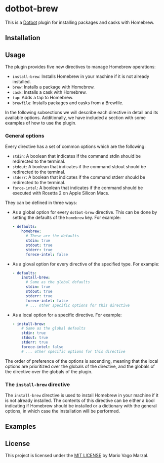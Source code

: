 # dotbot-brew


This is a [Dotbot][dotbot] plugin for installing packages and casks with
Homebrew.

## Installation

## Usage

The plugin provides five new directives to manage Homebrew operations:

- `install-brew`: Installs Homebrew in your machine if it is not already
  installed.
- `brew`: Installs a package with Homebrew.
- `cask`: Installs a cask with Homebrew.
- `tap`: Adds a tap to Homebrew.
- `brewfile`: Installs packages and casks from a Brewfile.

In the following subsections we will describe each directive in detail and
its available options. Additionally, we have included a section with some
examples of how to use the plugin.

### General options

Every directive has a set of common options which are the following:

- `stdin`: A boolean that indicates if the command stdin should be redirected
  to the terminal.
- `stdout`: A boolean that indicates if the command stdout should be
  redirected to the terminal.
- `stderr`: A boolean that indicates if the command stderr should be
  redirected to the terminal.
- `force-intel`: A boolean that indicates if the command should be executed
  with Rosetta 2 on Apple Silicon Macs.

They can be defined in three ways:

- As a global option for every `dotbot-brew` directive. This can be done by
  setting the defaults of the `homebrew` key. For example:

  ```yaml
  - defaults:
      homebrew:
        # These are the defaults
        stdin: true
        stdout: true
        stderr: true
        forece-intel: false
  ```
- As a gloval option for every directive of the specified type. For
  example:

  ```yaml
  - defaults:
      install-brew:
        # Same as the global defaults
        stdin: true
        stdout: true
        stderr: true
        forece-intel: false
        # ... other specific options for this directive
  ```
- As a local option for a specific directive. For example:
  
  ```yaml
  - install-brew:
      # Same as the global defaults
      stdin: true
      stdout: true
      stderr: true
      forece-intel: false
      # ... other specific options for this directive
  ```

The order of preference of the options is ascending, meaning that the local
options are prioritized over the globals of the directive, and the globals
of the directive over the globals of the plugin.

### The `install-brew` directive 

The `install-brew` directive is used to install Homebrew in your machine if
it is not already installed. The contents of this directive can be either a
bool indicating if Homebrew should be installed or a dictionary with the
general options, in which case the installation will be performed.

## Examples

## License

This project is licensed under the [MIT LICENSE](/LICENSE) by Mario Vago
Marzal.

<!-- External links -->
[dotbot]: https://github.com/anishathalye/dotbot

